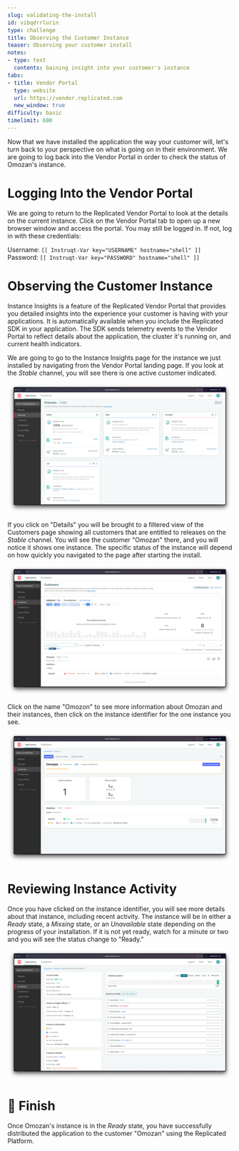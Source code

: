 ```yaml
---
slug: validating-the-install
id: vibqdrrlurin
type: challenge
title: Observing the Customer Instance
teaser: Observing your customer install
notes:
- type: text
  contents: Gaining insight into your customer's instance
tabs:
- title: Vendor Portal
  type: website
  url: https://vendor.replicated.com
  new_window: true
difficulty: basic
timelimit: 600
---
```


Now that we have installed the application the way your customer
will, let's turn back to your perspective on what is going on
in their environment. We are going to log back into the Vendor
Portal in order to check the status of Omozan's instance.

Logging Into the Vendor Portal
==============================

We are going to return to the Replicated Vendor Portal to look
at the details on the current instance. Click on the Vendor
Portal tab to open up a new browser window and access the
portal. You may still be logged in. If not, log in with these
credentials:

Username: `[[ Instruqt-Var key="USERNAME" hostname="shell" ]]`<br/>
Password: `[[ Instruqt-Var key="PASSWORD" hostname="shell" ]]`

Observing the Customer Instance
===============================

Instance Insights is a feature of the Replicated Vendor Portal
that provides you detailed insights into the experience your
customer is having with your applications. It is automatically
available when you include the Replicated SDK in your application.
The SDK sends telemetry events to the Vendor Portal to reflect
details about the application, the cluster it's running on, and
current health indicators.

We are going to go to the Instance Insights page for the instance we
just installed by navigating from the Vendor Portal landing page.
If you look at the _Stable_ channel, you will see there is one
active customer indicated.

![Active Customer in Stable Channel](../assets/active-customer-in-channel.png)

If you click on "Details" you will be brought to a filtered view of
the Customers page showing all customers that are entitled to releases
on the _Stable_ channel. You will see the customer "Omozan" there, and
you will notice it shows one instance. The specific status of the
instance will depend on how quickly you navigated to the page after
starting the install.

![Stable Channel Customer List](../assets/stable-channel-customers.png)

Click on the name "Omozon" to see more information about Omozan
and their instances, then click on the instance identifier
for the one instance you see.

![Omozan Customer Page](../assets/omozan-customer-page.png)

Reviewing Instance Activity
===========================

Once you have clicked on the instance identifier, you will see more
details about that instance, including recent activity. The instance
will be in either a _Ready_ state, a _Missing_ state, or an
_Unavailable_ state depending on the progress of your installation.
If it is not yet ready, watch for a minute or two and
you will see the status change to "Ready."

![Customer Instance Details](../assets/instance-details.png)

🏁 Finish
=========

Once Omozan's instance is in the _Ready_ state, you have successfully
distributed the application to the customer "Omozan" using the
Replicated Platform.

